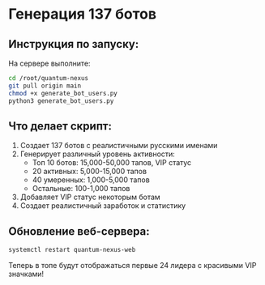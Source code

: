 # Генерация 137 ботов

## Инструкция по запуску:

На сервере выполните:

```bash
cd /root/quantum-nexus
git pull origin main
chmod +x generate_bot_users.py
python3 generate_bot_users.py
```

## Что делает скрипт:

1. Создает 137 ботов с реалистичными русскими именами
2. Генерирует различный уровень активности:
   - Топ 10 ботов: 15,000-50,000 тапов, VIP статус
   - 20 активных: 5,000-15,000 тапов
   - 40 умеренных: 1,000-5,000 тапов
   - Остальные: 100-1,000 тапов
3. Добавляет VIP статус некоторым ботам
4. Создает реалистичный заработок и статистику

## Обновление веб-сервера:

```bash
systemctl restart quantum-nexus-web
```

Теперь в топе будут отображаться первые 24 лидера с красивыми VIP значками!







